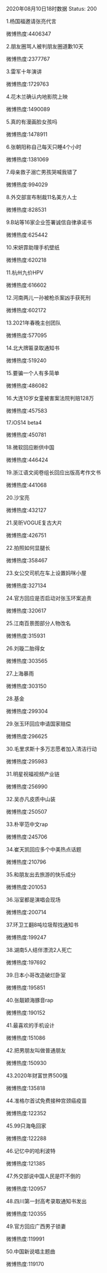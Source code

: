 2020年08月10日18时数据
Status: 200

1.杨国福邀请张亮代言

微博热度:4406347

2.朋友圈骂人被判朋友圈道歉10天

微博热度:2377767

3.雷军十年演讲

微博热度:1729763

4.花木兰确认内地影院上映

微博热度:1490089

5.真的有漫画脸女孩吗

微博热度:1478911

6.张朝阳称自己每天只睡4个小时

微博热度:1381069

7.母亲救子溺亡男孩哭喊我错了

微博热度:994029

8.外交部宣布制裁11名美方人士

微博热度:828531

9.B站等16家企业签署诚信自律承诺书

微博热度:625442

10.宋妍霏助理手机壁纸

微博热度:620218

11.杭州九价HPV

微博热度:616602

12.河南两儿一孙被枪杀案凶手获死刑

微博热度:602172

13.2021年春晚主创团队

微博热度:577095

14.北大牌匾录取通知书

微博热度:519240

15.要骗一个人有多简单

微博热度:486082

16.大连10岁女童被害案法院判赔128万

微博热度:457583

17.iOS14 beta4

微博热度:450781

18.微软回应断供中国

微博热度:446424

19.浙江语文阅卷组长回应出版高考作文书

微博热度:441068

20.沙宝亮

微博热度:432127

21.吴昕VOGUE复古大片

微博热度:426751

22.拍照如何显腿长

微博热度:358467

23.女公交司机在车上设置妈咪小屋

微博热度:327134

24.官方回应是否启动对张玉环案追责

微博热度:320617

25.江南百景图部分人物改名

微博热度:315931

26.刘璇二胎得女

微博热度:303565

27.上海暴雨

微博热度:303150

28.基金

微博热度:299304

29.张玉环回应申请国家赔偿

微博热度:296625

30.毛里求斯十多万志愿者加入清洁行动

微博热度:295983

31.明星祝福视频产业链

微博热度:256990

32.吴亦凡皮质中山装

微博热度:250507

33.朴宰范中文rap

微博热度:245706

34.崔天凯回应多个中美热点话题

微博热度:210796

35.和朋友出去旅游的快乐成分

微博热度:201053

36.浴室都是演唱会现场

微博热度:200714

37.环卫工翻8吨垃圾帮找通知书

微博热度:199247

38.湖南5人结伴漂流2人死亡

微博热度:197692

39.日本小哥改造破烂卧室

微博热度:195851

40.张靓颖海豚音rap

微博热度:190152

41.最喜欢的手机设计

微博热度:151086

42.把男朋友叫做普通朋友

微博热度:150930

43.2020年财富世界500强

微博热度:135818

44.准格尔首试免费接种宫颈癌疫苗

微博热度:122352

45.99只海龟回家

微博热度:122288

46.记忆中的哈利波特

微博热度:121385

47.外交部说中国人民是吓不倒的

微博热度:120957

48.四川第一封高考录取通知书发出

微博热度:120355

49.官方回应广西男子锁妻

微博热度:119991

50.中国新说唱主题曲

微博热度:119170


